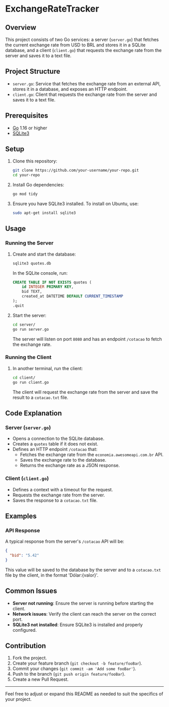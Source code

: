 # ExchangeRateTracker

## Overview

This project consists of two Go services: a server (`server.go`) that fetches the current exchange rate from USD to BRL and stores it in a SQLite database, and a client (`client.go`) that requests the exchange rate from the server and saves it to a text file.

## Project Structure

- `server.go`: Service that fetches the exchange rate from an external API, stores it in a database, and exposes an HTTP endpoint.
- `client.go`: Client that requests the exchange rate from the server and saves it to a text file.

## Prerequisites

- [Go](https://golang.org/dl/) 1.16 or higher
- [SQLite3](https://www.sqlite.org/download.html)

## Setup

1. Clone this repository:

    ```sh
    git clone https://github.com/your-username/your-repo.git
    cd your-repo
    ```

2. Install Go dependencies:

    ```sh
    go mod tidy
    ```

3. Ensure you have SQLite3 installed. To install on Ubuntu, use:

    ```sh
    sudo apt-get install sqlite3
    ```

## Usage

### Running the Server

1. Create and start the database:

    ```sh
    sqlite3 quotes.db
    ```

    In the SQLite console, run:

    ```sql
    CREATE TABLE IF NOT EXISTS quotes (
        id INTEGER PRIMARY KEY,
        bid TEXT,
        created_at DATETIME DEFAULT CURRENT_TIMESTAMP
    );
    .quit
    ```

2. Start the server:

    ```sh
    cd server/
    go run server.go
    ```

    The server will listen on port `8080` and has an endpoint `/cotacao` to fetch the exchange rate.

### Running the Client

1. In another terminal, run the client:

    ```sh
    cd client/
    go run client.go
    ```

    The client will request the exchange rate from the server and save the result to a `cotacao.txt` file.

## Code Explanation

### Server (`server.go`)

- Opens a connection to the SQLite database.
- Creates a `quotes` table if it does not exist.
- Defines an HTTP endpoint `/cotacao` that:
  - Fetches the exchange rate from the `economia.awesomeapi.com.br` API.
  - Saves the exchange rate to the database.
  - Returns the exchange rate as a JSON response.

### Client (`client.go`)

- Defines a context with a timeout for the request.
- Requests the exchange rate from the server.
- Saves the response to a `cotacao.txt` file.

## Examples

### API Response

A typical response from the server's `/cotacao` API will be:

```json
{
  "bid": "5.42"
}
```

This value will be saved to the database by the server and to a `cotacao.txt` file by the client, in the format 'Dólar:{valor}'.

## Common Issues

- **Server not running**: Ensure the server is running before starting the client.
- **Network issues**: Verify the client can reach the server on the correct port.
- **SQLite3 not installed**: Ensure SQLite3 is installed and properly configured.

## Contribution

1. Fork the project.
2. Create your feature branch (`git checkout -b feature/fooBar`).
3. Commit your changes (`git commit -am 'Add some fooBar'`).
4. Push to the branch (`git push origin feature/fooBar`).
5. Create a new Pull Request.

---

Feel free to adjust or expand this README as needed to suit the specifics of your project.
